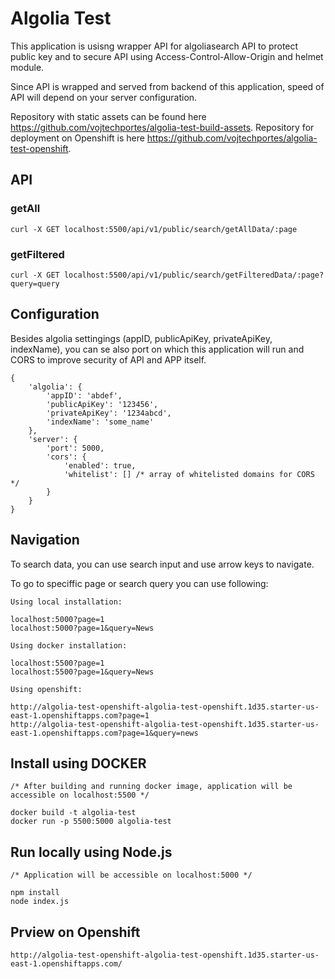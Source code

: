 # Algolia Test

This application is usisng wrapper API for algoliasearch API to protect public key and to secure API using Access-Control-Allow-Origin and helmet module.

Since API is wrapped and served from backend of this application, speed of API will depend on your server configuration.

Repository with static assets can be found here https://github.com/vojtechportes/algolia-test-build-assets. Repository for deployment on Openshift is here https://github.com/vojtechportes/algolia-test-openshift.

## API

### getAll

```
curl -X GET localhost:5500/api/v1/public/search/getAllData/:page
```

### getFiltered

```
curl -X GET localhost:5500/api/v1/public/search/getFilteredData/:page?query=query
```

## Configuration

Besides algolia settingings (appID, publicApiKey, privateApiKey, indexName), you can se also port on which this application will run and CORS to improve security of API and APP itself.

```javsacript
{
	'algolia': {
		'appID': 'abdef',
		'publicApiKey': '123456',
		'privateApiKey': '1234abcd',
		'indexName': 'some_name'
	},
	'server': {
		'port': 5000,
		'cors': {
			'enabled': true,
			'whitelist': [] /* array of whitelisted domains for CORS */
		}
	}
}
```

## Navigation

To search data, you can use search input and use arrow keys to navigate.

To go to speciffic page or search query you can use following:


```
Using local installation:

localhost:5000?page=1
localhost:5000?page=1&query=News

Using docker installation:

localhost:5500?page=1
localhost:5500?page=1&query=News

Using openshift:

http://algolia-test-openshift-algolia-test-openshift.1d35.starter-us-east-1.openshiftapps.com?page=1
http://algolia-test-openshift-algolia-test-openshift.1d35.starter-us-east-1.openshiftapps.com?page=1&query=news
```

## Install using DOCKER

```
/* After building and running docker image, application will be accessible on localhost:5500 */

docker build -t algolia-test
docker run -p 5500:5000 algolia-test
```

## Run locally using Node.js

```
/* Application will be accessible on localhost:5000 */

npm install
node index.js
```

## Prview on Openshift

```
http://algolia-test-openshift-algolia-test-openshift.1d35.starter-us-east-1.openshiftapps.com/
```